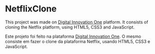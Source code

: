 # NetflixClone

This project was made on [Digital Innovation One](https://web.digitalinnovation.one) platform. It consists of cloning the Netflix platform, using HTML5, CSS3 and JavaScript.

Este projeto foi feito na plataforma [Digital Innovation One](https://web.digitalinnovation.one). O mesmo consiste em fazer o clone da plataforma Netflix, usando HTML5, CSS3 e JavaScript.
